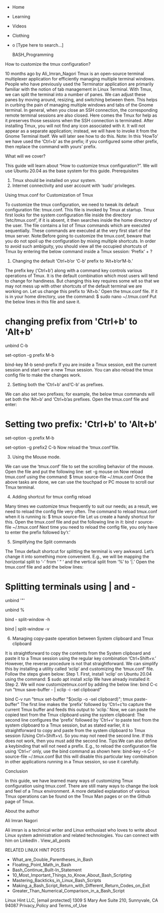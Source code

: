 





















































* Home
* Learning
* Videos
* Clothing
*
  o [Type here to search...]


   BASH_Programming


How to customize the tmux configuration?

10 months ago
by Ali_Imran_Nagori
Tmux is an open-source terminal multiplexer application for efficiently
managing multiple terminal windows. People who have previously used the
Terminator application are primarily familiar with the notion of tab management
in Linux Terminal. With Tmux, we can split the terminal into a number of panes.
We can adjust these panes by moving around, resizing, and switching between
them. This helps in curbing the pain of managing multiple windows and tabs of
the Gnome terminal.
In general, when you close an SSH connection, the corresponding remote terminal
sessions are also closed. Here comes the Tmux for help as it preserves those
sessions when the SSH connection is terminated.
After installing Tmux, you will not find any icon associated with it. It will
not appear as a separate application; instead, we will have to invoke it from
the Gnome Terminal itself. We will later see how to do this.
Note: In this ‘HowTo’ we have used the ‘Ctrl+b’ as the prefix; if you
configured some other prefix, then replace the command with yours’ prefix.

What will we cover?

This guide will learn about “How to customize tmux configuration?”. We will use
Ubuntu 20.04 as the base system for this guide.
Prerequisites
1. Tmux should be installed on your system.
2. Internet connectivity and user account with ‘sudo’ privileges.

Using tmux.conf for Customization of Tmux

To customize the tmux configuration, we need to tweak its default configuration
file: tmux.conf. This file is invoked by Tmux at startup. Tmux first looks for
the system configuration file inside the directory ‘/etc/tmux.conf’, if it is
absent, it then searches inside the home directory of the user. The file
contains a list of Tmux commands which are executed sequentially. These
commands are executed at the very first start of the tmux server.
Note:Before going to customize the tmux.conf, beware that you do not spoil up
the configuration by mixing multiple shortcuts. In order to avoid such
ambiguity, you should view all the occupied shortcuts of Tmux by entering the
below command inside a Tmux session:
‘Prefix’ + ?

1. Changing the default ‘Ctrl+b’or ‘C-b’ prefix to ‘Alt+b’or‘M-b.’

The prefix key (‘Ctrl+b’) along with a command key controls various operations
of Tmux. It is the default combination which most users will tend to change for
handiness. But changing this key requires some wit so that we may not mess up
with other shortcuts of the default terminal we are working on.
Let us change this prefix to ‘Alt+b.’ Open the tmux.conf file. If it is in your
home directory, use the command:
$ sudo nano ~/.tmux.conf
Put the below lines in this file and save it.
# changing prefix from 'Ctrl+b' to 'Alt+b'

unbind C-b

set-option -g prefix M-b

bind-key M-b send-prefix
If you are inside a Tmux session, exit the current session and start over a new
Tmux session. You can also reload the tmux config file to make the changes
work.

2. Setting both the ‘Ctrl+b’ and‘C-b’ as prefixes.

We can also set two prefixes; for example, the below tmux commands will set
both the ‘Alt+b’ and ‘Ctrl+b’as prefixes. Open the tmux.conf file and enter:
# Setting two prefix: 'Ctrl+b' to 'Alt+b'

set-option -g prefix M-b

set-option -g prefix2 C-b
Now reload the ‘tmux.conf’file.

3. Using the Mouse mode.

We can use the ‘tmux.conf’ file to set the scrolling behavior of the mouse.
Open the file and put the following line:
set -g mouse on
Now reload tmux.conf using the command:
$ tmux source-file ~/.tmux.conf
Once the above tasks are done, we can use the touchpad or PC mouse to scroll
our Tmux terminal.

4. Adding shortcut for tmux config reload

Many times we customize tmux frequently to suit our needs; as a result, we need
to reload the config file very often. The command to reload tmux.conf when it
is running is:
$ tmux source-file <path to the tmux.conf file>
Let us create a handy shortcut for this. Open the tmux.conf file and put the
following line in it:
bind r source-file ~/.tmux.conf
Next time you need to reload the config file, you only have to enter the prefix
followed by‘r.’

5. Simplifying the Split commands

The Tmux default shortcut for splitting the terminal is very awkward. Let’s
change it into something more convenient. E.g., we will be mapping the
horizontal split to ‘-’ from ‘ “ ‘ and the vertical split from ‘%’ to ‘|.’
Open the tmux.conf file and add the below lines:
# Splitting terminals using | and -

unbind '"'

unbind %

bind - split-window -h

bind | split-window -v

6. Managing copy-paste operation between System clipboard and Tmux clipboard

It is straightforward to copy the contents from the System clipboard and paste
it to a Tmux session using the regular key combination ‘Ctrl+Shift+v.’ However,
the reverse procedure is not that straightforward. We can simplify this by
installing a utility called ‘xclip’ and customizing the ‘tmux.conf’ file.
Follow the steps given below:
Step 1. First, install ‘xclip’ on Ubuntu 20.04 using the command:
$ sudo apt install xclip
We have already installed it:
Step 2. We will now customizetmux.conf by adding the below line:
bind C-c run "tmux save-buffer - | xclip -i -sel clipboard"

bind C-v run "tmux set-buffer "$(xclip -o -sel clipboard)"; tmux paste-buffer"
The first line makes the ‘prefix’ followed by ‘Ctrl+c’to capture the current
Tmux buffer and feeds this output to ‘xclip.’ Now, we can paste the copied text
from the Tmux clipboard using the system clipboard:
The second line configures the ‘prefix’ followed by ‘Ctrl+v’ to paste text from
the system clipboard to a Tmux session, but as stated earlier, it is
straightforward to copy and paste from the system clipboard to Tmux session
(Using Ctrl+Shift+v). So you may not need the second line. If this does not
work, then you must add the second line.
Tips:We can also define a keybinding that will not need a prefix. E.g., to
reload the configuration file using ‘Ctrl+r’ only, use the bind command as
shown here:
bind-key -n C-r source-file ~/.tmux.conf
But this will disable this particular key combination in other applications
running in a Tmux session, so use it carefully.

Conclusion

In this guide, we have learned many ways of customizing Tmux configuration
using tmux.conf. There are still many ways to change the look and feel of a
Tmux environment. A more detailed explanation of various Tmux operations can be
found on the Tmux Man pages or on the Github page of Tmux.


About the author


Ali Imran Nagori

Ali imran is a technical writer and Linux enthusiast who loves to write about
Linux system administration and related technologies. You can connect with him
on LinkedIn
.
View_all_posts

RELATED LINUX HINT POSTS


* What_are_Double_Parentheses_in_Bash
* Floating_Point_Math_in_Bash
* Bash_Continue_Built-In_Statement
* 10_Most_Important_Things_to_Know_About_Bash_Scripting
* Mastering_Backticks_in_Linux_Bash_Scripts
* Making_a_Bash_Script_Return_with_Different_Return_Codes_on_Exit
* Greater_Than_Numerical_Comparison_in_a_Bash_Script

Linux Hint LLC, [email protected]
1309 S Mary Ave Suite 210, Sunnyvale, CA 94087
 Privacy_Policy and Terms_of_Use
